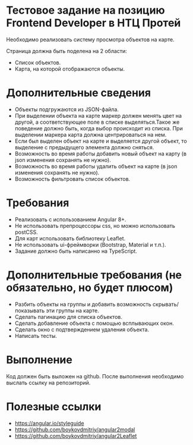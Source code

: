 # Тестовое задание на позицию Frontend Developer в НТЦ Протей

Необходимо реализовать систему просмотра объектов на карте. 

Страница должна быть поделена на 2 области:

*	Список объектов.
*	Карта, на которой отображаются объекты.

# Дополнительные сведения
* Объекты подгружаются из JSON-файла.
* При выделении объекта на карте маркер должен менять цвет на другой, а соответствующее поле в списке выделяться.Такое же поведение должно быть, когда выбор происходит из списка. При выделении маркера карта должна центрироваться на нем.
* Если был выделен объект на карте и выделяется другой объект, то выделение с предыдущего элемента должно сняться.
* Возможность во время работы добавить новый объект на карту (в json изменения сохранять не нужно).
* Возможность во время работы удалить объект на карте (в json изменения сохранять не нужно).
* Возможность фильтровать список объектов.

# Требования

* Реализовать с использованием Angular 8+.
* Не использовать препроцессоры css, но можно использовать postCSS.
* Для карт использовать библиотеку Leaflet.
* Не использовать ui-фреймворки (Bootstrap, Material и т.п.).
* Задание должно быть написанно на TypeScript.

# Дополнительные требования (не обязательно, но будет плюсом)
* Разбить объекты на группы и добавить возможность скрывать/показывать эти группы на карте.
* Сделать пагинацию для списка объектов.
* Сделать добавление объекта с помощью всплывающих окон.
* Сделать окно с подтверждением удаления объекта.
* Написать тесты.

# Выполнение
Код должен быть выложен на github. После выполнения необходимо выслать ссылку на репозиторий.

# Полезные ссылки

* https://angular.io/styleguide
* https://github.com/boykovdmitriy/angular2modal
* https://github.com/boykovdmitriy/angular2Leaflet
